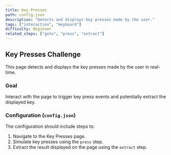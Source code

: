 ```yaml
---
title: Key Presses
path: config.json
description: "Detects and displays key presses made by the user."
tags: ["interaction", "keyboard"]
difficulty: Beginner
related_steps: ["goto", "press", "extract"]
---
```


## Key Presses Challenge

This page detects and displays the key presses made by the user in real-time.

### Goal
Interact with the page to trigger key press events and potentially extract the displayed key.

### Configuration (`config.json`)
The configuration should include steps to:
1. Navigate to the Key Presses page.
2. Simulate key presses using the `press` step.
3. Extract the result displayed on the page using the `extract` step.
